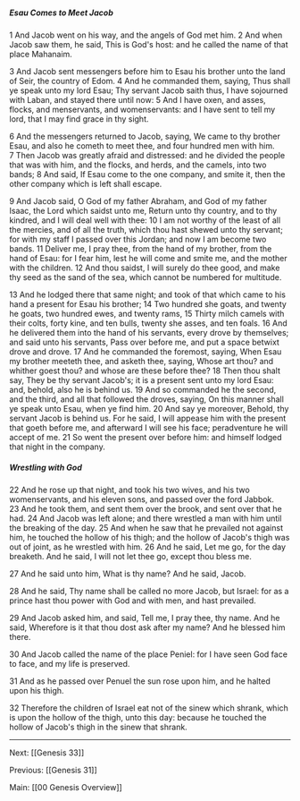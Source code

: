 ##### Esau Comes to Meet Jacob

1 And Jacob went on his way, and the angels of God met him. 2 And when Jacob saw them, he said, This is God's host: and he called the name of that place Mahanaim.

3 And Jacob sent messengers before him to Esau his brother unto the land of Seir, the country of Edom. 4 And he commanded them, saying, Thus shall ye speak unto my lord Esau; Thy servant Jacob saith thus, I have sojourned with Laban, and stayed there until now: 5 And I have oxen, and asses, flocks, and menservants, and womenservants: and I have sent to tell my lord, that I may find grace in thy sight.

6 And the messengers returned to Jacob, saying, We came to thy brother Esau, and also he cometh to meet thee, and four hundred men with him. 7 Then Jacob was greatly afraid and distressed: and he divided the people that was with him, and the flocks, and herds, and the camels, into two bands; 8 And said, If Esau come to the one company, and smite it, then the other company which is left shall escape.

9 And Jacob said, O God of my father Abraham, and God of my father Isaac, the Lord which saidst unto me, Return unto thy country, and to thy kindred, and I will deal well with thee: 10 I am not worthy of the least of all the mercies, and of all the truth, which thou hast shewed unto thy servant; for with my staff I passed over this Jordan; and now I am become two bands. 11 Deliver me, I pray thee, from the hand of my brother, from the hand of Esau: for I fear him, lest he will come and smite me, and the mother with the children. 12 And thou saidst, I will surely do thee good, and make thy seed as the sand of the sea, which cannot be numbered for multitude.

13 And he lodged there that same night; and took of that which came to his hand a present for Esau his brother; 14 Two hundred she goats, and twenty he goats, two hundred ewes, and twenty rams, 15 Thirty milch camels with their colts, forty kine, and ten bulls, twenty she asses, and ten foals. 16 And he delivered them into the hand of his servants, every drove by themselves; and said unto his servants, Pass over before me, and put a space betwixt drove and drove. 17 And he commanded the foremost, saying, When Esau my brother meeteth thee, and asketh thee, saying, Whose art thou? and whither goest thou? and whose are these before thee? 18 Then thou shalt say, They be thy servant Jacob's; it is a present sent unto my lord Esau: and, behold, also he is behind us. 19 And so commanded he the second, and the third, and all that followed the droves, saying, On this manner shall ye speak unto Esau, when ye find him. 20 And say ye moreover, Behold, thy servant Jacob is behind us. For he said, I will appease him with the present that goeth before me, and afterward I will see his face; peradventure he will accept of me. 21 So went the present over before him: and himself lodged that night in the company.

##### Wrestling with God

22 And he rose up that night, and took his two wives, and his two womenservants, and his eleven sons, and passed over the ford Jabbok. 23 And he took them, and sent them over the brook, and sent over that he had. 24 And Jacob was left alone; and there wrestled a man with him until the breaking of the day. 25 And when he saw that he prevailed not against him, he touched the hollow of his thigh; and the hollow of Jacob's thigh was out of joint, as he wrestled with him. 26 And he said, Let me go, for the day breaketh. And he said, I will not let thee go, except thou bless me.

27 And he said unto him, What is thy name? And he said, Jacob.

28 And he said, Thy name shall be called no more Jacob, but Israel: for as a prince hast thou power with God and with men, and hast prevailed.

29 And Jacob asked him, and said, Tell me, I pray thee, thy name. And he said, Wherefore is it that thou dost ask after my name? And he blessed him there.

30 And Jacob called the name of the place Peniel: for I have seen God face to face, and my life is preserved.

31 And as he passed over Penuel the sun rose upon him, and he halted upon his thigh.

32 Therefore the children of Israel eat not of the sinew which shrank, which is upon the hollow of the thigh, unto this day: because he touched the hollow of Jacob's thigh in the sinew that shrank.

---
Next: [[Genesis 33]]

Previous: [[Genesis 31]]

Main: [[00 Genesis Overview]]